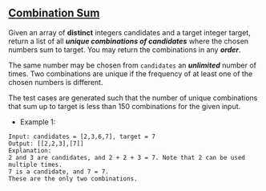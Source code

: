## [Combination Sum](https://leetcode.com/problems/combination-sum/)

Given an array of **distinct** integers candidates and a target integer target, return a list of all ***unique combinations of candidates*** where the chosen numbers sum to target. You may return the combinations in any ***order***.

The same number may be chosen from `candidates` an ***unlimited*** number of times. Two combinations are unique if the frequency of at least one of the chosen numbers is different.

The test cases are generated such that the number of unique combinations that sum up to target is less than 150 combinations for the given input.

- Example 1:
```
Input: candidates = [2,3,6,7], target = 7
Output: [[2,2,3],[7]]
Explanation:
2 and 3 are candidates, and 2 + 2 + 3 = 7. Note that 2 can be used multiple times.
7 is a candidate, and 7 = 7.
These are the only two combinations.
```